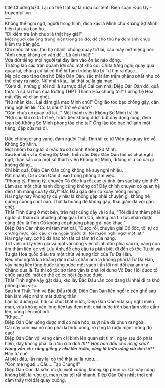 title:Chương1473: Lại có thể thật sự là rượu
content:
Biên soạn: Đức Uy - truyenfull.vn<br>---<br>Không thể nghi ngờ, người trong hình, đích xác là Minh chủ Không Sợ Minh hiện tại của bọn họ…<br>"Đi kiểm tra ảnh chụp là thật hay giả!"<br>Một người đàn ông trung niên trong số đó, để cho thủ hạ đem ảnh chụp kiểm tra bản gốc.<br>Chỉ chốc lát sau, thủ hạ nhanh chóng quay trở lại, cau mày mở miệng nói: "Ảnh chụp không có vấn đề... Là ảnh thật!!"<br>Vừa dứt tiếng, mọi người tại đây lâm vào ồn ào náo động.<br>Trưởng lão các trận doanh lớn sắc mặt khó coi. Chưa từng nghĩ, quay qua quay lại, chứng cứ lại có thể bị Tam trưởng lão Lý Tư tìm ra được...<br>Mà các cao tầng ủng hộ Diệp Oản Oản, sắc mặt âm trầm phảng phất như có thể chảy ra nước. Nữ nhân kia... lại thật sự là giả mạo!<br>"Xem đi, những gì tôi nói là sự thực đấy! Cái con nhãi Diệp Oản Oản đó, quả thực là sự sỉ nhục của trường THPT Thanh Hòa chúng tôi!" Lương Lệ Hoa mặt đầy vẻ chán ghét.<br>"Nữ nhân kia... Lại dám giả mạo Minh chủ!" Ông lão tóc bạc chống gậy, cắn răng nghiến lợi: "Cô ta đâu!? Trở về chưa?"<br>"Còn chưa có quay trở lại..." Một thành viên Không Sợ Minh trả lời.<br>"Đợi sau khi cô ta trở về, trước tiên không được bứt dây động rừng, đem toàn bộ Không Sợ Minh phong tỏa cho ta!" Ông lão tóc bạc hừ lạnh một tiếng, đập cửa mà đi.<br>...<br>Ước chừng chạng vạng, đám người Thất Tinh lái xe từ Viên gia quay trở về Không Sợ Minh.<br>Một nhóm ba người đi vào trụ sở chính Không Sợ Minh.<br>Sau khi tiến vào Không Sợ Minh, thần sắc Diệp Oản Oản hơi có chút nghi ngờ, thần sắc của một số thành viên Không Sợ Minh, dường như có cái gì không đúng...<br>Chỉ bất quá, Diệp Oản Oản cũng không hề suy nghĩ nhiều.<br>Rất nhanh, Diệp Oản Oản đi vào trong phòng làm việc.<br>"Phong tỷ, Phong tỷ, chuyện Cổ độc kia rốt cục tỷ tính làm sao bây giờ thế? Làm sao một chút hành động cũng không có? Đây chính chuyện có quan hệ đến tính mạng của tỷ đấy!" Bắc Đẩu gấp đến độ xoay mòng mòng.<br>Hai ngày nay Phong tỷ cứ y như là không gặp phải chuyện gì, không hề cuống cuồng chút nào. Thật là hoàng đế không gấp, thái giám đã vội gần chết.<br>Thất Tinh đứng ở một bên, trên mặt cũng đầy vẻ lo âu, "Tôi đã âm thầm phái người đi thăm dò phương pháp giải Tình Cổ, nhưng mà tin tức nhận được cũng đều là Tình Cổ không có phương pháp giải nào khác."<br>Diệp Oản Oản nhéo mi tâm một cái, "Được rồi, chuyện giải Cổ độc, tôi tự có chừng mực, các cậu đi ra ngoài trước đi, tôi muốn nghỉ ngơi một lát."<br>Hai ngày nay, cơ hồ đã hao tổn tất cả tâm trí của nàng.<br>Trừ việc xử lý Viên gia và một vài công việc chỉnh đốn phía sau ra, nàng còn âm thầm liên lạc với Lưu Ảnh, để cho cậu ta phân biệt đi đến cổ tộc Tư thị và Tư gia Hoa quốc điều tra một chút về tung tích của Tư Dạ Hàn.<br>Nếu như người kia khẳng định chắc chắn anh ta không phải là Tư Dạ Hàn, vậy nàng liền từng bước từng bước một vạch trần lời nói dối của anh ta.<br>Chẳng qua là, Tư thị cổ tộc sợ rằng vẫn là phải lợi dụng Võ Đạo Hội được tổ chức sau đó, mới có thể có cơ hội tiếp xúc được.<br>Thất Tinh nghe vậy gật đầu, kéo lấy Bắc Đẩu vẫn còn đang lải nhải đi ra khỏi phòng làm việc.<br>Sau khi Thất Tinh và Bắc Đẩu rời đi, Diệp Oản Oản liền ngồi ở trên ghế sau bàn làm việc nhắm mắt dưỡng thần.<br>Lặn lội đường xa, hơi có chút khát nước, Diệp Oản Oản vừa suy nghĩ miên man, vừa không yên lòng tiện tay đem một chai nước trên bàn làm việc cầm lên, uống liền một hơi.<br>"Khục..."<br>Diệp Oản Oản uống được mới có nửa hớp, suýt nữa đã phun ra ngoài.<br>Cái này con mịa nó nào phải là thức uống, rõ ràng là rượu mạnh nồng độ cao!<br>Diệp Oản Oản vội vàng cầm cái bình lên quan sát tỉ mỉ, ngay sau đó phát hiện, đây không phải là rượu của d*ch th** Hàn ban đầu cho nàng sao?<br>Nàng vẫn cho rằng giống y như lần trước, cũng là thức uống mà d*ch th** Hàn tự chế.<br>Ai biết đâu, lần này lại có thể thật sự là rượu...<br>"Con mẹ ngươi... Cẩu... Tạp Chủng!!"<br>Diệp Oản Oản đã sớm ực ực nuốt xuống, không kịp phun ra. Cái này cũng không biết là rượu gì, men rượu tới rất nhanh, Diệp Oản Oản nhất thời chỉ cảm thấy trời đất quay cuồng.